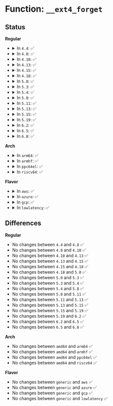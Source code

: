# Function: <code>__ext4_forget</code>

## Status
<b>Regular</b>
<ul>
<li>
<details>
<summary>In <code>4.4</code>: ✅</summary>

```c
int __ext4_forget(const char *where, unsigned int line, handle_t *handle, int is_metadata, struct inode *inode, struct buffer_head *bh, ext4_fsblk_t blocknr);
```

**Collision:** Unique Global

**Inline:** No

**Transformation:** False

**Instances:**

```
In fs/ext4/ext4_jbd2.c (ffffffff812cbb30)
Location: fs/ext4/ext4_jbd2.c:184
Inline: False
Direct callers:
  - fs/ext4/mballoc.c:ext4_free_blocks
  - fs/ext4/mballoc.c:ext4_free_blocks
  - fs/ext4/indirect.c:ext4_ind_map_blocks
```
**Symbols:**

```
ffffffff812cbb30-ffffffff812cbcf2: __ext4_forget (STB_GLOBAL)
```
</details>
</li>
<li>
<details>
<summary>In <code>4.8</code>: ✅</summary>

```c
int __ext4_forget(const char *where, unsigned int line, handle_t *handle, int is_metadata, struct inode *inode, struct buffer_head *bh, ext4_fsblk_t blocknr);
```

**Collision:** Unique Global

**Inline:** No

**Transformation:** False

**Instances:**

```
In fs/ext4/ext4_jbd2.c (ffffffff812fb460)
Location: fs/ext4/ext4_jbd2.c:184
Inline: False
Direct callers:
  - fs/ext4/mballoc.c:ext4_free_blocks
  - fs/ext4/mballoc.c:ext4_free_blocks
  - fs/ext4/indirect.c:ext4_ind_map_blocks
```
**Symbols:**

```
ffffffff812fb460-ffffffff812fb623: __ext4_forget (STB_GLOBAL)
```
</details>
</li>
<li>
<details>
<summary>In <code>4.10</code>: ✅</summary>

```c
int __ext4_forget(const char *where, unsigned int line, handle_t *handle, int is_metadata, struct inode *inode, struct buffer_head *bh, ext4_fsblk_t blocknr);
```

**Collision:** Unique Global

**Inline:** No

**Transformation:** False

**Instances:**

```
In fs/ext4/ext4_jbd2.c (ffffffff81311400)
Location: fs/ext4/ext4_jbd2.c:184
Inline: False
Direct callers:
  - fs/ext4/mballoc.c:ext4_free_blocks
  - fs/ext4/mballoc.c:ext4_free_blocks
  - fs/ext4/indirect.c:ext4_ind_map_blocks
```
**Symbols:**

```
ffffffff81311400-ffffffff813115d3: __ext4_forget (STB_GLOBAL)
```
</details>
</li>
<li>
<details>
<summary>In <code>4.13</code>: ✅</summary>

```c
int __ext4_forget(const char *where, unsigned int line, handle_t *handle, int is_metadata, struct inode *inode, struct buffer_head *bh, ext4_fsblk_t blocknr);
```

**Collision:** Unique Global

**Inline:** No

**Transformation:** False

**Instances:**

```
In fs/ext4/ext4_jbd2.c (ffffffff812e6330)
Location: fs/ext4/ext4_jbd2.c:195
Inline: False
Direct callers:
  - fs/ext4/indirect.c:ext4_ind_map_blocks
  - fs/ext4/mballoc.c:ext4_free_blocks
  - fs/ext4/mballoc.c:ext4_free_blocks
```
**Symbols:**

```
ffffffff812e6330-ffffffff812e64e1: __ext4_forget (STB_GLOBAL)
```
</details>
</li>
<li>
<details>
<summary>In <code>4.15</code>: ✅</summary>

```c
int __ext4_forget(const char *where, unsigned int line, handle_t *handle, int is_metadata, struct inode *inode, struct buffer_head *bh, ext4_fsblk_t blocknr);
```

**Collision:** Unique Global

**Inline:** No

**Transformation:** False

**Instances:**

```
In fs/ext4/ext4_jbd2.c (ffffffff8130ad40)
Location: fs/ext4/ext4_jbd2.c:196
Inline: False
Direct callers:
  - fs/ext4/indirect.c:ext4_ind_map_blocks
  - fs/ext4/mballoc.c:ext4_free_blocks
  - fs/ext4/mballoc.c:ext4_free_blocks
```
**Symbols:**

```
ffffffff8130ad40-ffffffff8130aef3: __ext4_forget (STB_GLOBAL)
```
</details>
</li>
<li>
<details>
<summary>In <code>4.18</code>: ✅</summary>

```c
int __ext4_forget(const char *where, unsigned int line, handle_t *handle, int is_metadata, struct inode *inode, struct buffer_head *bh, ext4_fsblk_t blocknr);
```

**Collision:** Unique Global

**Inline:** No

**Transformation:** False

**Instances:**

```
In fs/ext4/ext4_jbd2.c (ffffffff81338cb0)
Location: fs/ext4/ext4_jbd2.c:189
Inline: False
Direct callers:
  - fs/ext4/indirect.c:ext4_ind_map_blocks
  - fs/ext4/mballoc.c:ext4_free_blocks
  - fs/ext4/mballoc.c:ext4_free_blocks
```
**Symbols:**

```
ffffffff81338cb0-ffffffff81338e6a: __ext4_forget (STB_GLOBAL)
```
</details>
</li>
<li>
<details>
<summary>In <code>5.0</code>: ✅</summary>

```c
int __ext4_forget(const char *where, unsigned int line, handle_t *handle, int is_metadata, struct inode *inode, struct buffer_head *bh, ext4_fsblk_t blocknr);
```

**Collision:** Unique Global

**Inline:** No

**Transformation:** False

**Instances:**

```
In fs/ext4/ext4_jbd2.c (ffffffff8134ff60)
Location: fs/ext4/ext4_jbd2.c:189
Inline: False
Direct callers:
  - fs/ext4/indirect.c:ext4_ind_map_blocks
  - fs/ext4/mballoc.c:ext4_free_blocks
  - fs/ext4/mballoc.c:ext4_free_blocks
```
**Symbols:**

```
ffffffff8134ff60-ffffffff8135011a: __ext4_forget (STB_GLOBAL)
```
</details>
</li>
<li>
<details>
<summary>In <code>5.3</code>: ✅</summary>

```c
int __ext4_forget(const char *where, unsigned int line, handle_t *handle, int is_metadata, struct inode *inode, struct buffer_head *bh, ext4_fsblk_t blocknr);
```

**Collision:** Unique Global

**Inline:** No

**Transformation:** False

**Instances:**

```
In fs/ext4/ext4_jbd2.c (ffffffff81378c00)
Location: fs/ext4/ext4_jbd2.c:189
Inline: False
Direct callers:
  - fs/ext4/indirect.c:ext4_alloc_branch
  - fs/ext4/mballoc.c:ext4_free_blocks
  - fs/ext4/mballoc.c:ext4_free_blocks
```
**Symbols:**

```
ffffffff81378c00-ffffffff81378db4: __ext4_forget (STB_GLOBAL)
```
</details>
</li>
<li>
<details>
<summary>In <code>5.4</code>: ✅</summary>

```c
int __ext4_forget(const char *where, unsigned int line, handle_t *handle, int is_metadata, struct inode *inode, struct buffer_head *bh, ext4_fsblk_t blocknr);
```

**Collision:** Unique Global

**Inline:** No

**Transformation:** False

**Instances:**

```
In fs/ext4/ext4_jbd2.c (ffffffff81390fc0)
Location: fs/ext4/ext4_jbd2.c:189
Inline: False
Direct callers:
  - fs/ext4/indirect.c:ext4_alloc_branch
  - fs/ext4/mballoc.c:ext4_free_blocks
  - fs/ext4/mballoc.c:ext4_free_blocks
```
**Symbols:**

```
ffffffff81390fc0-ffffffff81391174: __ext4_forget (STB_GLOBAL)
```
</details>
</li>
<li>
<details>
<summary>In <code>5.8</code>: ✅</summary>

```c
int __ext4_forget(const char *where, unsigned int line, handle_t *handle, int is_metadata, struct inode *inode, struct buffer_head *bh, ext4_fsblk_t blocknr);
```

**Collision:** Unique Global

**Inline:** No

**Transformation:** False

**Instances:**

```
In fs/ext4/ext4_jbd2.c (ffffffff813dc890)
Location: fs/ext4/ext4_jbd2.c:251
Inline: False
Direct callers:
  - fs/ext4/mballoc.c:ext4_free_blocks
  - fs/ext4/mballoc.c:ext4_free_blocks
```
**Symbols:**

```
ffffffff813dc890-ffffffff813dca06: __ext4_forget (STB_GLOBAL)
```
</details>
</li>
<li>
<details>
<summary>In <code>5.11</code>: ✅</summary>

```c
int __ext4_forget(const char *where, unsigned int line, handle_t *handle, int is_metadata, struct inode *inode, struct buffer_head *bh, ext4_fsblk_t blocknr);
```

**Collision:** Unique Global

**Inline:** No

**Transformation:** False

**Instances:**

```
In fs/ext4/ext4_jbd2.c (ffffffff813ee2e0)
Location: fs/ext4/ext4_jbd2.c:251
Inline: False
Direct callers:
  - fs/ext4/mballoc.c:ext4_free_blocks
  - fs/ext4/mballoc.c:ext4_free_blocks
```
**Symbols:**

```
ffffffff813ee2e0-ffffffff813ee444: __ext4_forget (STB_GLOBAL)
```
</details>
</li>
<li>
<details>
<summary>In <code>5.13</code>: ✅</summary>

```c
int __ext4_forget(const char *where, unsigned int line, handle_t *handle, int is_metadata, struct inode *inode, struct buffer_head *bh, ext4_fsblk_t blocknr);
```

**Collision:** Unique Global

**Inline:** No

**Transformation:** False

**Instances:**

```
In fs/ext4/ext4_jbd2.c (ffffffff813f48a0)
Location: fs/ext4/ext4_jbd2.c:251
Inline: False
Direct callers:
  - fs/ext4/mballoc.c:ext4_free_blocks
  - fs/ext4/mballoc.c:ext4_free_blocks
```
**Symbols:**

```
ffffffff813f48a0-ffffffff813f4a04: __ext4_forget (STB_GLOBAL)
```
</details>
</li>
<li>
<details>
<summary>In <code>5.15</code>: ✅</summary>

```c
int __ext4_forget(const char *where, unsigned int line, handle_t *handle, int is_metadata, struct inode *inode, struct buffer_head *bh, ext4_fsblk_t blocknr);
```

**Collision:** Unique Global

**Inline:** No

**Transformation:** False

**Instances:**

```
In fs/ext4/ext4_jbd2.c (ffffffff81446a80)
Location: fs/ext4/ext4_jbd2.c:259
Inline: False
Direct callers:
  - fs/ext4/mballoc.c:ext4_free_blocks
  - fs/ext4/mballoc.c:ext4_free_blocks
```
**Symbols:**

```
ffffffff81446a80-ffffffff81446be4: __ext4_forget (STB_GLOBAL)
```
</details>
</li>
<li>
<details>
<summary>In <code>5.19</code>: ✅</summary>

```c
int __ext4_forget(const char *where, unsigned int line, handle_t *handle, int is_metadata, struct inode *inode, struct buffer_head *bh, ext4_fsblk_t blocknr);
```

**Collision:** Unique Global

**Inline:** No

**Transformation:** False

**Instances:**

```
In fs/ext4/ext4_jbd2.c (ffffffff814c2d20)
Location: fs/ext4/ext4_jbd2.c:259
Inline: False
Direct callers:
  - fs/ext4/mballoc.c:ext4_free_blocks
  - fs/ext4/mballoc.c:ext4_free_blocks
```
**Symbols:**

```
ffffffff814c2d20-ffffffff814c2ece: __ext4_forget (STB_GLOBAL)
```
</details>
</li>
<li>
<details>
<summary>In <code>6.2</code>: ✅</summary>

```c
int __ext4_forget(const char *where, unsigned int line, handle_t *handle, int is_metadata, struct inode *inode, struct buffer_head *bh, ext4_fsblk_t blocknr);
```

**Collision:** Unique Global

**Inline:** No

**Transformation:** False

**Instances:**

```
In fs/ext4/ext4_jbd2.c (ffffffff8155b090)
Location: fs/ext4/ext4_jbd2.c:265
Inline: False
Direct callers:
  - fs/ext4/mballoc.c:ext4_free_blocks
  - fs/ext4/mballoc.c:ext4_free_blocks
```
**Symbols:**

```
ffffffff8155b090-ffffffff8155b23e: __ext4_forget (STB_GLOBAL)
```
</details>
</li>
<li>
<details>
<summary>In <code>6.5</code>: ✅</summary>

```c
int __ext4_forget(const char *where, unsigned int line, handle_t *handle, int is_metadata, struct inode *inode, struct buffer_head *bh, ext4_fsblk_t blocknr);
```

**Collision:** Unique Global

**Inline:** No

**Transformation:** False

**Instances:**

```
In fs/ext4/ext4_jbd2.c (ffffffff81592eb0)
Location: fs/ext4/ext4_jbd2.c:265
Inline: False
Direct callers:
  - fs/ext4/mballoc.c:ext4_free_blocks
  - fs/ext4/mballoc.c:ext4_free_blocks
```
**Symbols:**

```
ffffffff81592eb0-ffffffff81593051: __ext4_forget (STB_GLOBAL)
```
</details>
</li>
<li>
<details>
<summary>In <code>6.8</code>: ✅</summary>

```c
int __ext4_forget(const char *where, unsigned int line, handle_t *handle, int is_metadata, struct inode *inode, struct buffer_head *bh, ext4_fsblk_t blocknr);
```

**Collision:** Unique Global

**Inline:** No

**Transformation:** False

**Instances:**

```
In fs/ext4/ext4_jbd2.c (ffffffff815cbba0)
Location: fs/ext4/ext4_jbd2.c:264
Inline: False
Direct callers:
  - fs/ext4/mballoc.c:ext4_free_blocks
  - fs/ext4/mballoc.c:ext4_free_blocks
```
**Symbols:**

```
ffffffff815cbba0-ffffffff815cbd41: __ext4_forget (STB_GLOBAL)
```
</details>
</li>
</ul>
<b>Arch</b>
<ul>
<li>
<details>
<summary>In <code>arm64</code>: ✅</summary>

```c
int __ext4_forget(const char *where, unsigned int line, handle_t *handle, int is_metadata, struct inode *inode, struct buffer_head *bh, ext4_fsblk_t blocknr);
```

**Collision:** Unique Global

**Inline:** No

**Transformation:** False

**Instances:**

```
In fs/ext4/ext4_jbd2.c (ffff800010463ac0)
Location: fs/ext4/ext4_jbd2.c:189
Inline: False
Direct callers:
  - fs/ext4/indirect.c:ext4_alloc_branch
  - fs/ext4/mballoc.c:ext4_free_blocks
  - fs/ext4/mballoc.c:ext4_free_blocks
```
**Symbols:**

```
ffff800010463ac0-ffff800010463cc8: __ext4_forget (STB_GLOBAL)
```
</details>
</li>
<li>
<details>
<summary>In <code>armhf</code>: ✅</summary>

```c
int __ext4_forget(const char *where, unsigned int line, handle_t *handle, int is_metadata, struct inode *inode, struct buffer_head *bh, ext4_fsblk_t blocknr);
```

**Collision:** Unique Global

**Inline:** No

**Transformation:** False

**Instances:**

```
In fs/ext4/ext4_jbd2.c (c06240dc)
Location: fs/ext4/ext4_jbd2.c:189
Inline: False
Direct callers:
  - fs/ext4/indirect.c:ext4_alloc_branch
  - fs/ext4/mballoc.c:ext4_free_blocks
  - fs/ext4/mballoc.c:ext4_free_blocks
```
**Symbols:**

```
c06240dc-c06242cc: __ext4_forget (STB_GLOBAL)
```
</details>
</li>
<li>
<details>
<summary>In <code>ppc64el</code>: ✅</summary>

```c
int __ext4_forget(const char *where, unsigned int line, handle_t *handle, int is_metadata, struct inode *inode, struct buffer_head *bh, ext4_fsblk_t blocknr);
```

**Collision:** Unique Global

**Inline:** No

**Transformation:** False

**Instances:**

```
In fs/ext4/ext4_jbd2.c (c000000000580cd0)
Location: fs/ext4/ext4_jbd2.c:189
Inline: False
Direct callers:
  - fs/ext4/indirect.c:ext4_ind_map_blocks
  - fs/ext4/mballoc.c:ext4_free_blocks
  - fs/ext4/mballoc.c:ext4_free_blocks
```
**Symbols:**

```
c000000000580cd0-c000000000580f80: __ext4_forget (STB_GLOBAL)
```
</details>
</li>
<li>
<details>
<summary>In <code>riscv64</code>: ✅</summary>

```c
int __ext4_forget(const char *where, unsigned int line, handle_t *handle, int is_metadata, struct inode *inode, struct buffer_head *bh, ext4_fsblk_t blocknr);
```

**Collision:** Unique Global

**Inline:** No

**Transformation:** False

**Instances:**

```
In fs/ext4/ext4_jbd2.c (ffffffe0002f22cc)
Location: fs/ext4/ext4_jbd2.c:189
Inline: False
Direct callers:
  - fs/ext4/indirect.c:ext4_ind_map_blocks
  - fs/ext4/mballoc.c:ext4_free_blocks
  - fs/ext4/mballoc.c:ext4_free_blocks
```
**Symbols:**

```
ffffffe0002f22cc-ffffffe0002f2464: __ext4_forget (STB_GLOBAL)
```
</details>
</li>
</ul>
<b>Flavor</b>
<ul>
<li>
<details>
<summary>In <code>aws</code>: ✅</summary>

```c
int __ext4_forget(const char *where, unsigned int line, handle_t *handle, int is_metadata, struct inode *inode, struct buffer_head *bh, ext4_fsblk_t blocknr);
```

**Collision:** Unique Global

**Inline:** No

**Transformation:** False

**Instances:**

```
In fs/ext4/ext4_jbd2.c (ffffffff813895a0)
Location: fs/ext4/ext4_jbd2.c:189
Inline: False
Direct callers:
  - fs/ext4/indirect.c:ext4_alloc_branch
  - fs/ext4/mballoc.c:ext4_free_blocks
  - fs/ext4/mballoc.c:ext4_free_blocks
```
**Symbols:**

```
ffffffff813895a0-ffffffff81389754: __ext4_forget (STB_GLOBAL)
```
</details>
</li>
<li>
<details>
<summary>In <code>azure</code>: ✅</summary>

```c
int __ext4_forget(const char *where, unsigned int line, handle_t *handle, int is_metadata, struct inode *inode, struct buffer_head *bh, ext4_fsblk_t blocknr);
```

**Collision:** Unique Global

**Inline:** No

**Transformation:** False

**Instances:**

```
In fs/ext4/ext4_jbd2.c (ffffffff8137a030)
Location: fs/ext4/ext4_jbd2.c:189
Inline: False
Direct callers:
  - fs/ext4/indirect.c:ext4_alloc_branch
  - fs/ext4/mballoc.c:ext4_free_blocks
  - fs/ext4/mballoc.c:ext4_free_blocks
```
**Symbols:**

```
ffffffff8137a030-ffffffff8137a1e4: __ext4_forget (STB_GLOBAL)
```
</details>
</li>
<li>
<details>
<summary>In <code>gcp</code>: ✅</summary>

```c
int __ext4_forget(const char *where, unsigned int line, handle_t *handle, int is_metadata, struct inode *inode, struct buffer_head *bh, ext4_fsblk_t blocknr);
```

**Collision:** Unique Global

**Inline:** No

**Transformation:** False

**Instances:**

```
In fs/ext4/ext4_jbd2.c (ffffffff81386f00)
Location: fs/ext4/ext4_jbd2.c:189
Inline: False
Direct callers:
  - fs/ext4/indirect.c:ext4_alloc_branch
  - fs/ext4/mballoc.c:ext4_free_blocks
  - fs/ext4/mballoc.c:ext4_free_blocks
```
**Symbols:**

```
ffffffff81386f00-ffffffff813870b4: __ext4_forget (STB_GLOBAL)
```
</details>
</li>
<li>
<details>
<summary>In <code>lowlatency</code>: ✅</summary>

```c
int __ext4_forget(const char *where, unsigned int line, handle_t *handle, int is_metadata, struct inode *inode, struct buffer_head *bh, ext4_fsblk_t blocknr);
```

**Collision:** Unique Global

**Inline:** No

**Transformation:** False

**Instances:**

```
In fs/ext4/ext4_jbd2.c (ffffffff8139abe0)
Location: fs/ext4/ext4_jbd2.c:189
Inline: False
Direct callers:
  - fs/ext4/indirect.c:ext4_ind_map_blocks
  - fs/ext4/mballoc.c:ext4_free_blocks
  - fs/ext4/mballoc.c:ext4_free_blocks
```
**Symbols:**

```
ffffffff8139abe0-ffffffff8139ada0: __ext4_forget (STB_GLOBAL)
```
</details>
</li>
</ul>

## Differences
<b>Regular</b>
<ul>
<li>
No changes between <code>4.4</code> and <code>4.8</code> ✅
</li>
<li>
No changes between <code>4.8</code> and <code>4.10</code> ✅
</li>
<li>
No changes between <code>4.10</code> and <code>4.13</code> ✅
</li>
<li>
No changes between <code>4.13</code> and <code>4.15</code> ✅
</li>
<li>
No changes between <code>4.15</code> and <code>4.18</code> ✅
</li>
<li>
No changes between <code>4.18</code> and <code>5.0</code> ✅
</li>
<li>
No changes between <code>5.0</code> and <code>5.3</code> ✅
</li>
<li>
No changes between <code>5.3</code> and <code>5.4</code> ✅
</li>
<li>
No changes between <code>5.4</code> and <code>5.8</code> ✅
</li>
<li>
No changes between <code>5.8</code> and <code>5.11</code> ✅
</li>
<li>
No changes between <code>5.11</code> and <code>5.13</code> ✅
</li>
<li>
No changes between <code>5.13</code> and <code>5.15</code> ✅
</li>
<li>
No changes between <code>5.15</code> and <code>5.19</code> ✅
</li>
<li>
No changes between <code>5.19</code> and <code>6.2</code> ✅
</li>
<li>
No changes between <code>6.2</code> and <code>6.5</code> ✅
</li>
<li>
No changes between <code>6.5</code> and <code>6.8</code> ✅
</li>
</ul>
<b>Arch</b>
<ul>
<li>
No changes between <code>amd64</code> and <code>arm64</code> ✅
</li>
<li>
No changes between <code>amd64</code> and <code>armhf</code> ✅
</li>
<li>
No changes between <code>amd64</code> and <code>ppc64el</code> ✅
</li>
<li>
No changes between <code>amd64</code> and <code>riscv64</code> ✅
</li>
</ul>
<b>Flavor</b>
<ul>
<li>
No changes between <code>generic</code> and <code>aws</code> ✅
</li>
<li>
No changes between <code>generic</code> and <code>azure</code> ✅
</li>
<li>
No changes between <code>generic</code> and <code>gcp</code> ✅
</li>
<li>
No changes between <code>generic</code> and <code>lowlatency</code> ✅
</li>
</ul>
